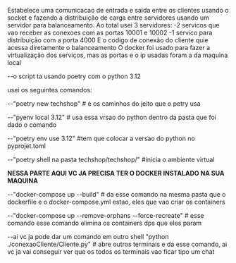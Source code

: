 
Estabelece uma comunicacao de entrada e saida entre os clientes usando o socket e fazendo a distribuição de carga entre servidores usando um servidor para balanceamento.
Ao total usei 3 servidores:
-2 servicos que vao receber as conexoes com as portas 10001 e 10002
-1 servico para distribuição  com a porta 4000
E o codigo de conexão do cliente quie acessa diretamente o balanceamento
O docker foi usado para fazer a virtualização dos serviços, mas as portas e o ip usadas foram a da maquina local 

--o script ta usando poetry com o python 3.12

usei os seguintes comandos:

--"poetry new techshop" # é os caminhos do jeito que o petry usa

--"pyenv local 3.12" # usa essa vrsao do python dentro da pasta que foi dado o comando 

--"poetry env use 3.12"  #tem que colocar a versao do python  no pyprojet.toml

--"poetry shell na pasta techshop/techshop/" #inicia o ambiente virtual

****NESSA PARTE AQUI VC JA PRECISA TER O DOCKER INSTALADO NA SUA MAQUINA****

--"docker-compose up --build" # da esse comando na mesma pasta que o dockerfile e o docker-compose.yml estao, eles que vao criar os containers

--"docker-compose up --remove-orphans --force-recreate" #  esse comando esse comando elimina os containers dps que eles param

--ai vc ja pode dar um comando em outro shell "python ./conexaoCliente/Cliente.py" # abre outros terminais e da esse comando, ai vc ja vai conseguir ver que os todos os terminais vao ficar tipo um chat

